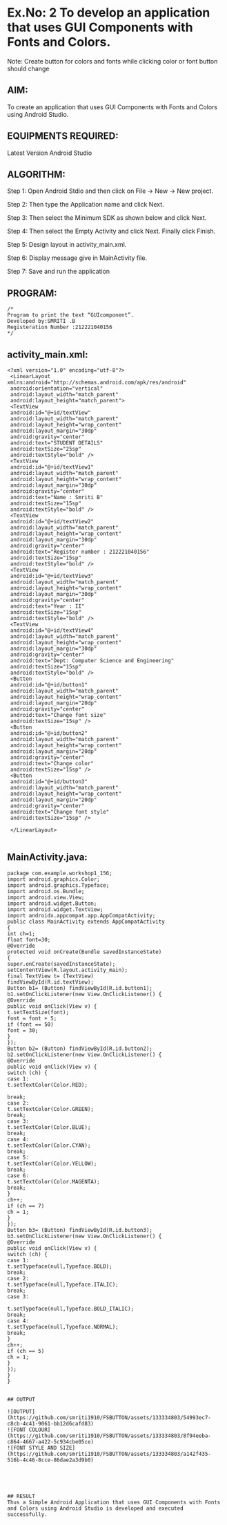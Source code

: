 # Ex.No: 2 To develop an application that uses GUI Components with Fonts and Colors. 
Note: Create button for colors and fonts while clicking color or font button should change 


## AIM:

To create an application that uses GUI Components with Fonts and Colors using Android Studio.

## EQUIPMENTS REQUIRED:

Latest Version Android Studio

## ALGORITHM:

Step 1: Open Android Stdio and then click on File -> New -> New project.

Step 2: Then type the Application name  and click Next.

Step 3: Then select the Minimum SDK as shown below and click Next.

Step 4: Then select the Empty Activity and click Next. Finally click Finish.

Step 5: Design layout in activity_main.xml.

Step 6: Display message give in MainActivity file.

Step 7: Save and run the application

## PROGRAM:
```
/*
Program to print the text “GUIcomponent”.
Developed by:SMRITI .B
Registeration Number :212221040156
*/
```
## activity_main.xml:
```
<?xml version="1.0" encoding="utf-8"?>
 <LinearLayout
xmlns:android="http://schemas.android.com/apk/res/android"
 android:orientation="vertical"
 android:layout_width="match_parent"
 android:layout_height="match_parent">
 <TextView
 android:id="@+id/textView"
 android:layout_width="match_parent"
 android:layout_height="wrap_content"
 android:layout_margin="30dp"
 android:gravity="center"
 android:text="STUDENT DETAILS"
 android:textSize="25sp"
 android:textStyle="bold" />
 <TextView
 android:id="@+id/textView1"
 android:layout_width="match_parent"
 android:layout_height="wrap_content"
 android:layout_margin="30dp"
 android:gravity="center"
 android:text="Name : Smriti B"
 android:textSize="15sp"
 android:textStyle="bold" />
 <TextView
 android:id="@+id/textView2"
 android:layout_width="match_parent"
 android:layout_height="wrap_content"
 android:layout_margin="30dp"
 android:gravity="center"
 android:text="Register number : 212221040156"
 android:textSize="15sp"
 android:textStyle="bold" />
 <TextView
 android:id="@+id/textView3"
 android:layout_width="match_parent"
 android:layout_height="wrap_content"
 android:layout_margin="30dp"
 android:gravity="center"
 android:text="Year : II"
 android:textSize="15sp"
 android:textStyle="bold" />
 <TextView
 android:id="@+id/textView4"
 android:layout_width="match_parent"
 android:layout_height="wrap_content"
 android:layout_margin="30dp"
 android:gravity="center"
 android:text="Dept: Computer Science and Engineering"
 android:textSize="15sp"
 android:textStyle="bold" />
 <Button
 android:id="@+id/button1"
 android:layout_width="match_parent"
 android:layout_height="wrap_content"
 android:layout_margin="20dp"
 android:gravity="center"
 android:text="Change font size"
 android:textSize="15sp" />
 <Button
 android:id="@+id/button2"
 android:layout_width="match_parent"
 android:layout_height="wrap_content"
 android:layout_margin="20dp"
 android:gravity="center"
 android:text="Change color"
 android:textSize="15sp" />
 <Button
 android:id="@+id/button3"
 android:layout_width="match_parent"
 android:layout_height="wrap_content"
 android:layout_margin="20dp"
 android:gravity="center"
 android:text="Change font style"
 android:textSize="15sp" />

 </LinearLayout>
 
 ```
 ## MainActivity.java:
 
 ```
package com.example.workshop1_156;
import android.graphics.Color;
import android.graphics.Typeface;
import android.os.Bundle;
import android.view.View;
import android.widget.Button;
import android.widget.TextView;
import androidx.appcompat.app.AppCompatActivity;
public class MainActivity extends AppCompatActivity
{
 int ch=1;
 float font=30;
 @Override
 protected void onCreate(Bundle savedInstanceState)
 {
 super.onCreate(savedInstanceState);
 setContentView(R.layout.activity_main);
 final TextView t= (TextView)
findViewById(R.id.textView);
 Button b1= (Button) findViewById(R.id.button1);
 b1.setOnClickListener(new View.OnClickListener() {
 @Override
 public void onClick(View v) {
 t.setTextSize(font);
 font = font + 5;
 if (font == 50)
 font = 30;
 }
 });
 Button b2= (Button) findViewById(R.id.button2);
 b2.setOnClickListener(new View.OnClickListener() {
 @Override
 public void onClick(View v) {
 switch (ch) {
 case 1:
 t.setTextColor(Color.RED);

 break;
 case 2:
 t.setTextColor(Color.GREEN);
 break;
 case 3:
 t.setTextColor(Color.BLUE);
 break;
 case 4:
 t.setTextColor(Color.CYAN);
 break;
 case 5:
 t.setTextColor(Color.YELLOW);
 break;
 case 6:
 t.setTextColor(Color.MAGENTA);
 break;
 }
 ch++;
 if (ch == 7)
 ch = 1;
 }
 });
 Button b3= (Button) findViewById(R.id.button3);
 b3.setOnClickListener(new View.OnClickListener() {
 @Override
 public void onClick(View v) {
 switch (ch) {
 case 1:
 t.setTypeface(null,Typeface.BOLD);
 break;
 case 2:
 t.setTypeface(null,Typeface.ITALIC);
 break;
 case 3:

t.setTypeface(null,Typeface.BOLD_ITALIC);
 break;
 case 4:
 t.setTypeface(null,Typeface.NORMAL);
 break;
 }
 ch++;
 if (ch == 5)
 ch = 1;
 }
 });
 }
}


## OUTPUT

![OUTPUT](https://github.com/smriti1910/FSBUTTON/assets/133334803/54993ec7-c8cb-4c41-9061-bb12d6cafd83)
![FONT COLOUR](https://github.com/smriti1910/FSBUTTON/assets/133334803/8f94eeba-c864-4667-a422-5c934cbe05ce)
![FONT STYLE AND SIZE](https://github.com/smriti1910/FSBUTTON/assets/133334803/a142f435-516b-4c46-8cce-86dae2a3d9b0)





## RESULT
Thus a Simple Android Application that uses GUI Components with Fonts and Colors using Android Studio is developed and executed successfully.

